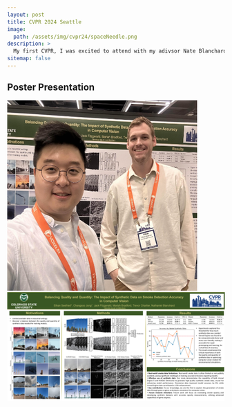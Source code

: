 ```yaml
---
layout: post
title: CVPR 2024 Seattle
image: 
  path: /assets/img/cvpr24/spaceNeedle.png
description: >
  My first CVPR, I was excited to attend with my adivsor Nate Blanchard, and my fellow graduate student Changsoo Jung!
sitemap: false
---
```


<!--Version 9 is the most complete version of Hydejack yet.
{:.lead}-->

<!-- ![Full-width image](/assets/img/changsooandMeCVPR.png){:.lead width="400" height="400"} -->
## Poster Presentation
<img src="/assets/img/cvpr24/changsooandMeCVPR.png" alt="ChangsooandMe" width="440" height="440" />

<img src="/assets/img/cvpr24/CVPRPoster.jpg" alt="CVPRPoster"/>




<!--[link style](#linking-in-style)-->



